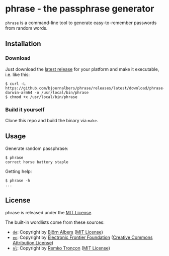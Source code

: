 # phrase - the passphrase generator

`phrase` is a command-line tool to generate easy-to-remember passwords from
random words.

## Installation

### Download

Just download the
[latest release](https://github.com/bjoernalbers/phrase/releases/latest)
for your platform and make it executable, i.e. like this:

    $ curl -L https://github.com/bjoernalbers/phrase/releases/latest/download/phrase-darwin-arm64 -o /usr/local/bin/phrase
    $ chmod +x /usr/local/bin/phrase

### Build it yourself

Clone this repo and build the binary via `make`.

## Usage

Generate random passphrase:

    $ phrase
    correct horse battery staple

Getting help:

    $ phrase -h
    ...

## License

phrase is released under the [MIT License](LICENSE).

The built-in wordlists come from these sources:

- [`de`](https://github.com/bjoernalbers/diceware-wordlist-german/blob/main/wordlist-german-diceware.txt): Copyright by [Björn Albers](https://github.com/bjoernalbers/diceware-wordlist-german) ([MIT License](https://github.com/bjoernalbers/diceware-wordlist-german/blob/main/LICENSE))
- [`en`](https://www.eff.org/files/2016/07/18/eff_large_wordlist.txt): Copyright by [Electronic Frontier Foundation](https://www.eff.org/deeplinks/2016/07/new-wordlists-random-passphrases) ([Creative Commons Attribution License](https://www.eff.org/copyright))
- [`nl`](https://mko.re/diceware/diceware-wordlist-composites-nl.txt): Copyright by [Remko Tronçon](https://el-tramo.be/blog/diceware-nl) ([MIT License](https://github.com/remko/dicewords/blob/master/LICENSE))
